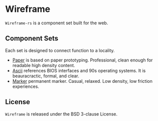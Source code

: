 # Wireframe

`Wireframe-rs` is a component set built for the web.

## Component Sets

Each set is designed to connect function to a locality.

- [Paper]() is based on paper prototyping. Professional, clean enough for readable high density content. 
- [Ascii]() references BIOS interfaces and 90s operating systems. It is beauracractic, formal, and clear. 
- [Marker]() permanent marker. Casual, relaxed. Low density, low friction experiences.

## License

`Wireframe` is released under the BSD 3-clause License.

